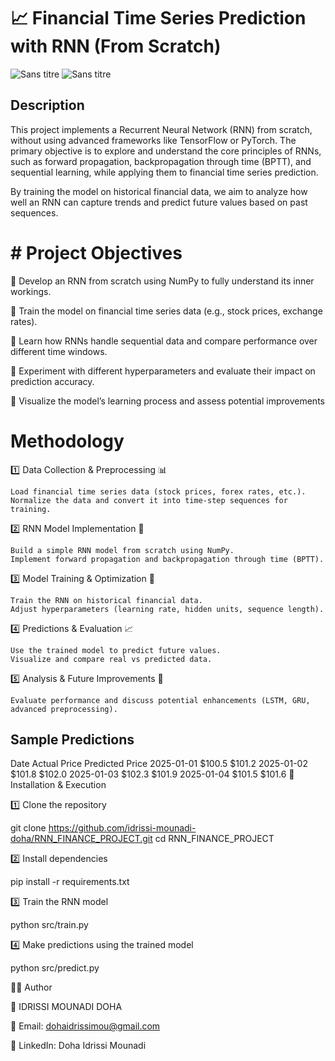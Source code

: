 # 📈 Financial Time Series Prediction with RNN (From Scratch) 


![Sans titre](https://github.com/user-attachments/assets/665b99d5-f3b6-4a74-9d8a-48434495911f)
![Sans titre](https://github.com/user-attachments/assets/ad3de3c8-6297-4a13-83e1-963c2d848420)


## Description

This project implements a Recurrent Neural Network (RNN) from scratch, without using advanced frameworks like TensorFlow or PyTorch. The primary objective is to explore and understand the core principles of RNNs, such as forward propagation, backpropagation through time (BPTT), and sequential learning, while applying them to financial time series prediction.

By training the model on historical financial data, we aim to analyze how well an RNN can capture trends and predict future values based on past sequences.

# # Project Objectives


🔹 Develop an RNN from scratch using NumPy to fully understand its inner workings.

🔹 Train the model on financial time series data (e.g., stock prices, exchange rates).

🔹 Learn how RNNs handle sequential data and compare performance over different time windows.

🔹 Experiment with different hyperparameters and evaluate their impact on prediction accuracy.

🔹 Visualize the model’s learning process and assess potential improvements

# Methodology

1️⃣ Data Collection & Preprocessing 📊

    Load financial time series data (stock prices, forex rates, etc.).
    Normalize the data and convert it into time-step sequences for training.

2️⃣ RNN Model Implementation 🧠

    Build a simple RNN model from scratch using NumPy.
    Implement forward propagation and backpropagation through time (BPTT).

3️⃣ Model Training & Optimization 🚀

    Train the RNN on historical financial data.
    Adjust hyperparameters (learning rate, hidden units, sequence length).

4️⃣ Predictions & Evaluation 📈

    Use the trained model to predict future values.
    Visualize and compare real vs predicted data.

5️⃣ Analysis & Future Improvements 🔬

    Evaluate performance and discuss potential enhancements (LSTM, GRU, advanced preprocessing).

## Sample Predictions
Date	Actual Price	Predicted Price
2025-01-01	$100.5	$101.2
2025-01-02	$101.8	$102.0
2025-01-03	$102.3	$101.9
2025-01-04	$101.5	$101.6
🔧 Installation & Execution

1️⃣ Clone the repository

git clone https://github.com/idrissi-mounadi-doha/RNN_FINANCE_PROJECT.git
cd RNN_FINANCE_PROJECT

2️⃣ Install dependencies

pip install -r requirements.txt

3️⃣ Train the RNN model

python src/train.py

4️⃣ Make predictions using the trained model

python src/predict.py

👨‍💻 Author


🔹 IDRISSI MOUNADI DOHA

📧 Email: dohaidrissimou@gmail.com

🔗 LinkedIn: Doha Idrissi Mounadi


